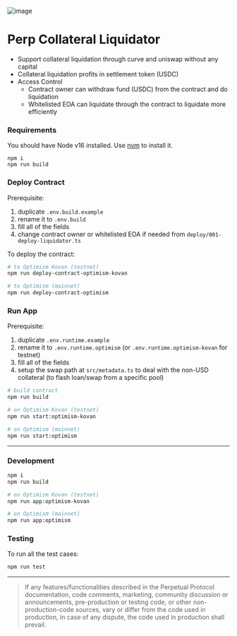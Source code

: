 ![image](https://user-images.githubusercontent.com/105896/166617434-046adb58-a6ef-4964-b542-a82906c2f4d5.png)

# Perp Collateral Liquidator

* Support collateral liquidation through curve and uniswap without any capital
* Collateral liquidation profits in settlement token (USDC)
* Access Control
    * Contract owner can withdraw fund (USDC) from the contract and do liquidation
    * Whitelisted EOA can liquidate through the contract to liquidate more efficiently

### Requirements

You should have Node v16 installed. Use [nvm](https://github.com/nvm-sh/nvm) to install it.

```
npm i
npm run build
```

### Deploy Contract

Prerequisite:
1. duplicate `.env.build.example`
2. rename it to `.env.build`
3. fill all of the fields
4. change contract owner or whitelisted EOA if needed from `deploy/001-deploy-liquidator.ts`

To deploy the contract:

```bash
# to Optimism Kovan (testnet)
npm run deploy-contract-optimism-kovan

# to Optimism (mainnet)
npm run deploy-contract-optimism
```

### Run App

Prerequisite:
1. duplicate `.env.runtime.example`
2. rename it to `.env.runtime.optimism` (or `.env.runtime.optimism-kovan` for testnet)
3. fill all of the fields
4. setup the swap path at `src/metadata.ts` to deal with the non-USD collateral (to flash loan/swap from a specific pool)

```bash
# build contract
npm run build

# on Optimism Kovan (testnet)
npm run start:optimism-kovan

# on Optimism (mainnet)
npm run start:optimism
```

---

### Development

```bash
npm i
npm run build

# on Optimism Kovan (testnet)
npm run app:optimism-kovan

# on Optimism (mainnet)
npm run app:optimism
```

### Testing

To run all the test cases:

```bash
npm run test
```


---

> If any features/functionalities described in the Perpetual Protocol documentation, code comments, marketing, community discussion or announcements, pre-production or testing code, or other non-production-code sources, vary or differ from the code used in production, in case of any dispute, the code used in production shall prevail.

